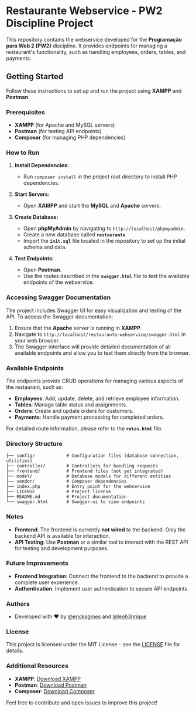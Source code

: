 # Restaurante Webservice - PW2 Discipline Project

This repository contains the webservice developed for the **Programação para Web 2 (PW2)** discipline. It provides endpoints for managing a restaurant's functionality, such as handling employees, orders, tables, and payments.

## Getting Started

Follow these instructions to set up and run the project using **XAMPP** and **Postman**.

### Prerequisites

- **XAMPP** (for Apache and MySQL servers)
- **Postman** (for testing API endpoints)
- **Composer** (for managing PHP dependencies)

### How to Run

1. **Install Dependencies:**
   - Run `composer install` in the project root directory to install PHP dependencies.

2. **Start Servers:**
   - Open **XAMPP** and start the **MySQL** and **Apache** servers.

3. **Create Database:**
   - Open **phpMyAdmin** by navigating to `http://localhost/phpmyadmin`.
   - Create a new database called **`restaurante`**.
   - Import the **`init.sql`** file located in the repository to set up the initial schema and data.

4. **Test Endpoints:**
   - Open **Postman**.
   - Use the routes described in the **`swagger.html`** file to test the available endpoints of the webservice.

### Accessing Swagger Documentation

The project includes Swagger UI for easy visualization and testing of the API. To access the Swagger documentation:

1. Ensure that the **Apache** server is running in **XAMPP**.
2. Navigate to `http://localhost/restaurante-webservice/swagger.html` in your web browser.
3. The Swagger interface will provide detailed documentation of all available endpoints and allow you to test them directly from the browser.

### Available Endpoints

The endpoints provide CRUD operations for managing various aspects of the restaurant, such as:

- **Employees**: Add, update, delete, and retrieve employee information.
- **Tables**: Manage table status and assignments.
- **Orders**: Create and update orders for customers.
- **Payments**: Handle payment processing for completed orders.

For detailed route information, please refer to the **`rotas.html`** file.

### Directory Structure

```
├── config/            # Configuration files (database connection, utilities)
├── controller/        # Controllers for handling requests
├── frontend/          # Frontend files (not yet integrated)
├── model/             # Database models for different entities
├── vendor/            # Composer dependencies
├── index.php          # Entry point for the webservice
├── LICENSE            # Project license 
├── README.md          # Project documentation
└── swagger.html       # Swagger-ui to view endpoints
```

### Notes

- **Frontend**: The frontend is currently **not wired** to the backend. Only the backend API is available for interaction.
- **API Testing**: Use **Postman** or a similar tool to interact with the REST API for testing and development purposes.

### Future Improvements

- **Frontend Integration**: Connect the frontend to the backend to provide a complete user experience.
- **Authentication**: Implement user authentication to secure API endpoints.

### Authors

- Developed with ❤️ by [@ericksgmes](https://github.com/ericksgmes) and [@leoh3nrique](https://github.com/leoh3nrique)

### License

This project is licensed under the MIT License - see the [LICENSE](LICENSE) file for details.

### Additional Resources

- **XAMPP**: [Download XAMPP](https://www.apachefriends.org/index.html)
- **Postman**: [Download Postman](https://www.postman.com/downloads/)
- **Composer**: [Download Composer](https://getcomposer.org/download/)

Feel free to contribute and open issues to improve this project!

